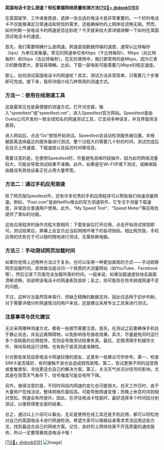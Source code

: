 **英国电话卡怎么测速？轻松掌握网络质量检测方法[[TG💪+ @donk5151](https://t.me/s/donk5151)]**

在英国留学、工作或者旅游，选择一张合适的电话卡是非常重要的。一个好的电话卡不仅能够满足日常通话和短信的需求，还能确保你的上网体验流畅无阻。然而，如何判断一张电话卡的网速是否达标呢？今天就来给大家详细讲解一下如何在英国测试电话卡的速度。

首先，我们需要明确什么是网速。网速是指数据传输的速度，通常以比特每秒（bps）为单位来衡量。常见的网速单位有Kbps（千比特每秒）、Mbps（兆比特每秒）和Gbps（吉比特每秒）。在实际使用中，我们更常用的是Mbps，因为它表示的数值更大，更容易理解。比如，下载一部电影可能需要几Mbps的稳定速度。

那么，如何测试英国电话卡的网速呢？其实，测试方法非常简单，只需要几个步骤即可完成。接下来，我将详细介绍几种常用的测速方式。

### 方法一：使用在线测速工具

这是最常见也是最便捷的测速方式。打开浏览器，输入“speedtest”或“speedtest.net”，进入Speedtest官方网站。Speedtest是由Ookla公司开发的一款全球知名的网速测试工具，它支持多种语言，并且界面简洁直观。

进入网站后，点击“Go”按钮开始测试。Speedtest会自动检测服务器位置，并根据距离选择最近的服务器进行测试。整个过程大约需要几十秒的时间，测试完成后会显示上传速度、下载速度以及延迟时间等信息。

需要注意的是，在使用Speedtest时，尽量避免高峰时段操作，因为此时网络流量较大，可能会导致测试结果不准确。此外，如果是在Wi-Fi环境下测试，请确保路由器没有其他设备正在占用大量带宽。

### 方法二：通过手机应用测速

除了网页版Speedtest外，还有许多优秀的手机应用程序可以帮助我们快速测量网速。例如，“Fast.com”是由Netflix推出的官方测速软件，它专注于测量下载速度，非常适合普通用户使用。此外，“My Speed Test”、“Speed Meter”等应用也提供了类似的功能。

这些应用程序的操作流程大致相同：下载安装后打开应用，点击开始测试按钮即可。测试结束后，屏幕上会显示出当前网络环境下的各项指标。相比网页版，手机应用的优势在于可以随时随地进行测试，无需依赖电脑。

### 方法三：手动测试网页加载时间

如果你觉得上述两种方法过于复杂，也可以采用一种更加直观的方式——手动观察网页加载时间。具体做法是访问一个熟悉的大流量网站（如YouTube、Facebook等），然后记录下页面完全加载所需的时间。一般来说，如果加载速度较快且画面清晰流畅，则说明该电话卡的网速表现良好；反之，则可能存在信号弱或网速不足的问题。

不过，这种方法虽然简单易行，但缺乏精确的数据支持，因此仅适用于初步判断。对于需要详细分析网速情况的用户来说，还是建议采用专业工具来进行测试。

### 注意事项与优化建议

无论采用哪种测速方式，都有一些细节需要注意。首先，在测试之前要确保手机处于静止状态，并且远离障碍物，以免影响信号接收效果。其次，尽量避免同时运行多个高耗能的应用程序，否则会导致测试结果失真。最后，定期清理手机缓存文件，保持系统运行流畅，也有助于提高测速准确性。

针对那些发现自家电话卡网速较慢的朋友，这里有一些建议可供参考。第一，检查SIM卡是否插好，有时接触不良也会造成假性故障。第二，尝试更换不同的运营商或套餐类型，寻找更适合自己的解决方案。第三，关注天气状况对信号的影响，尤其是在雨雪天气条件下，信号强度可能会有所下降。

另外，值得注意的是，不同时间段内网速的变化也可能很大。白天工作日时，由于大量用户在线活动，整体网络负载较高，可能导致网速变慢；而晚上休息时间则相对宽松，网速会有所提升。因此，在评估电话卡性能时，最好选择多个时间段分别测试，以便获得更全面的结果。

总之，通过以上介绍可以看出，无论是使用在线工具还是手机应用，都可以轻松地对自己的英国电话卡进行网速检测。希望大家可以根据自身需求灵活运用这些方法，找到最适合自己的网络方案。记住，良好的上网体验离不开高质量的通信服务，所以一定要慎重挑选电话卡哦！

[[TG💪+ @donk5151](https://t.me/s/donk5151) ![Image](https://i.postimg.cc/rwNCRYN7/Snipaste-2025-04-30-17-27-05.png)]